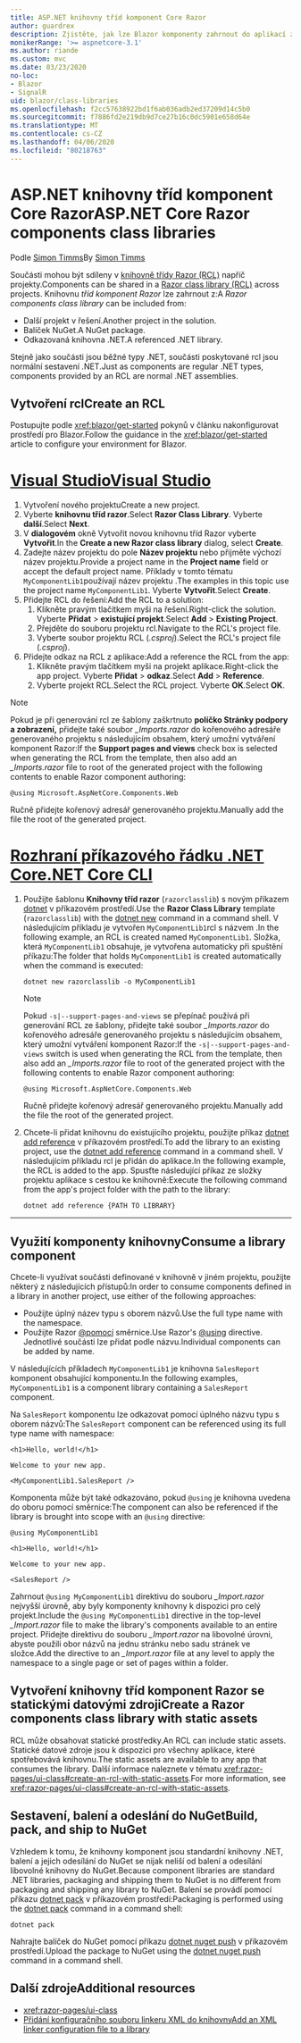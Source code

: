 ```yaml
---
title: ASP.NET knihovny tříd komponent Core Razor
author: guardrex
description: Zjistěte, jak lze Blazor komponenty zahrnout do aplikací z knihovny externích komponent.
monikerRange: '>= aspnetcore-3.1'
ms.author: riande
ms.custom: mvc
ms.date: 03/23/2020
no-loc:
- Blazor
- SignalR
uid: blazor/class-libraries
ms.openlocfilehash: f2cc57638922bd1f6ab036adb2ed37209d14c5b0
ms.sourcegitcommit: f7886fd2e219db9d7ce27b16c0dc5901e658d64e
ms.translationtype: MT
ms.contentlocale: cs-CZ
ms.lasthandoff: 04/06/2020
ms.locfileid: "80218763"
---
```

# <a name="aspnet-core-razor-components-class-libraries"></a><span data-ttu-id="ee92a-103">ASP.NET knihovny tříd komponent Core Razor</span><span class="sxs-lookup"><span data-stu-id="ee92a-103">ASP.NET Core Razor components class libraries</span></span>

<span data-ttu-id="ee92a-104">Podle [Simon Timms](https://github.com/stimms)</span><span class="sxs-lookup"><span data-stu-id="ee92a-104">By [Simon Timms](https://github.com/stimms)</span></span>

<span data-ttu-id="ee92a-105">Součásti mohou být sdíleny v [knihovně třídy Razor (RCL)](xref:razor-pages/ui-class) napříč projekty.</span><span class="sxs-lookup"><span data-stu-id="ee92a-105">Components can be shared in a [Razor class library (RCL)](xref:razor-pages/ui-class) across projects.</span></span> <span data-ttu-id="ee92a-106">Knihovnu *tříd komponent Razor* lze zahrnout z:</span><span class="sxs-lookup"><span data-stu-id="ee92a-106">A *Razor components class library* can be included from:</span></span>

* <span data-ttu-id="ee92a-107">Další projekt v řešení.</span><span class="sxs-lookup"><span data-stu-id="ee92a-107">Another project in the solution.</span></span>
* <span data-ttu-id="ee92a-108">Balíček NuGet.</span><span class="sxs-lookup"><span data-stu-id="ee92a-108">A NuGet package.</span></span>
* <span data-ttu-id="ee92a-109">Odkazovaná knihovna .NET.</span><span class="sxs-lookup"><span data-stu-id="ee92a-109">A referenced .NET library.</span></span>

<span data-ttu-id="ee92a-110">Stejně jako součásti jsou běžné typy .NET, součásti poskytované rcl jsou normální sestavení .NET.</span><span class="sxs-lookup"><span data-stu-id="ee92a-110">Just as components are regular .NET types, components provided by an RCL are normal .NET assemblies.</span></span>

## <a name="create-an-rcl"></a><span data-ttu-id="ee92a-111">Vytvoření rcl</span><span class="sxs-lookup"><span data-stu-id="ee92a-111">Create an RCL</span></span>

<span data-ttu-id="ee92a-112">Postupujte podle <xref:blazor/get-started> pokynů v článku nakonfigurovat prostředí pro Blazor.</span><span class="sxs-lookup"><span data-stu-id="ee92a-112">Follow the guidance in the <xref:blazor/get-started> article to configure your environment for Blazor.</span></span>

# <a name="visual-studio"></a>[<span data-ttu-id="ee92a-113">Visual Studio</span><span class="sxs-lookup"><span data-stu-id="ee92a-113">Visual Studio</span></span>](#tab/visual-studio)

1. <span data-ttu-id="ee92a-114">Vytvoření nového projektu</span><span class="sxs-lookup"><span data-stu-id="ee92a-114">Create a new project.</span></span>
1. <span data-ttu-id="ee92a-115">Vyberte **knihovnu tříd razor**.</span><span class="sxs-lookup"><span data-stu-id="ee92a-115">Select **Razor Class Library**.</span></span> <span data-ttu-id="ee92a-116">Vyberte **další**.</span><span class="sxs-lookup"><span data-stu-id="ee92a-116">Select **Next**.</span></span>
1. <span data-ttu-id="ee92a-117">V **dialogovém** okně Vytvořit novou knihovnu tříd Razor vyberte **Vytvořit**.</span><span class="sxs-lookup"><span data-stu-id="ee92a-117">In the **Create a new Razor class library** dialog, select **Create**.</span></span>
1. <span data-ttu-id="ee92a-118">Zadejte název projektu do pole **Název projektu** nebo přijměte výchozí název projektu.</span><span class="sxs-lookup"><span data-stu-id="ee92a-118">Provide a project name in the **Project name** field or accept the default project name.</span></span> <span data-ttu-id="ee92a-119">Příklady v tomto tématu `MyComponentLib1`používají název projektu .</span><span class="sxs-lookup"><span data-stu-id="ee92a-119">The examples in this topic use the project name `MyComponentLib1`.</span></span> <span data-ttu-id="ee92a-120">Vyberte **Vytvořit**.</span><span class="sxs-lookup"><span data-stu-id="ee92a-120">Select **Create**.</span></span>
1. <span data-ttu-id="ee92a-121">Přidejte RCL do řešení:</span><span class="sxs-lookup"><span data-stu-id="ee92a-121">Add the RCL to a solution:</span></span>
   1. <span data-ttu-id="ee92a-122">Klikněte pravým tlačítkem myši na řešení.</span><span class="sxs-lookup"><span data-stu-id="ee92a-122">Right-click the solution.</span></span> <span data-ttu-id="ee92a-123">Vyberte **Přidat** > **existující projekt**.</span><span class="sxs-lookup"><span data-stu-id="ee92a-123">Select **Add** > **Existing Project**.</span></span>
   1. <span data-ttu-id="ee92a-124">Přejděte do souboru projektu rcl.</span><span class="sxs-lookup"><span data-stu-id="ee92a-124">Navigate to the RCL's project file.</span></span>
   1. <span data-ttu-id="ee92a-125">Vyberte soubor projektu RCL (*.csproj*).</span><span class="sxs-lookup"><span data-stu-id="ee92a-125">Select the RCL's project file (*.csproj*).</span></span>
1. <span data-ttu-id="ee92a-126">Přidejte odkaz na RCL z aplikace:</span><span class="sxs-lookup"><span data-stu-id="ee92a-126">Add a reference the RCL from the app:</span></span>
   1. <span data-ttu-id="ee92a-127">Klikněte pravým tlačítkem myši na projekt aplikace.</span><span class="sxs-lookup"><span data-stu-id="ee92a-127">Right-click the app project.</span></span> <span data-ttu-id="ee92a-128">Vyberte **Přidat** > **odkaz**.</span><span class="sxs-lookup"><span data-stu-id="ee92a-128">Select **Add** > **Reference**.</span></span>
   1. <span data-ttu-id="ee92a-129">Vyberte projekt RCL.</span><span class="sxs-lookup"><span data-stu-id="ee92a-129">Select the RCL project.</span></span> <span data-ttu-id="ee92a-130">Vyberte **OK**.</span><span class="sxs-lookup"><span data-stu-id="ee92a-130">Select **OK**.</span></span>

> [!NOTE]
> <span data-ttu-id="ee92a-131">Pokud je při generování rcl ze šablony zaškrtnuto **políčko Stránky podpory a zobrazení,** přidejte také soubor *_Imports.razor* do kořenového adresáře generovaného projektu s následujícím obsahem, který umožní vytváření komponent Razor:</span><span class="sxs-lookup"><span data-stu-id="ee92a-131">If the **Support pages and views** check box is selected when generating the RCL from the template, then also add an *_Imports.razor* file to root of the generated project with the following contents to enable Razor component authoring:</span></span>
>
> ```razor
> @using Microsoft.AspNetCore.Components.Web
> ```
>
> <span data-ttu-id="ee92a-132">Ručně přidejte kořenový adresář generovaného projektu.</span><span class="sxs-lookup"><span data-stu-id="ee92a-132">Manually add the file the root of the generated project.</span></span>

# <a name="net-core-cli"></a>[<span data-ttu-id="ee92a-133">Rozhraní příkazového řádku .NET Core</span><span class="sxs-lookup"><span data-stu-id="ee92a-133">.NET Core CLI</span></span>](#tab/netcore-cli)

1. <span data-ttu-id="ee92a-134">Použijte šablonu **Knihovny tříd razor** (`razorclasslib`) s novým příkazem [dotnet](/dotnet/core/tools/dotnet-new) v příkazovém prostředí.</span><span class="sxs-lookup"><span data-stu-id="ee92a-134">Use the **Razor Class Library** template (`razorclasslib`) with the [dotnet new](/dotnet/core/tools/dotnet-new) command in a command shell.</span></span> <span data-ttu-id="ee92a-135">V následujícím příkladu je vytvořen `MyComponentLib1`rcl s názvem .</span><span class="sxs-lookup"><span data-stu-id="ee92a-135">In the following example, an RCL is created named `MyComponentLib1`.</span></span> <span data-ttu-id="ee92a-136">Složka, která `MyComponentLib1` obsahuje, je vytvořena automaticky při spuštění příkazu:</span><span class="sxs-lookup"><span data-stu-id="ee92a-136">The folder that holds `MyComponentLib1` is created automatically when the command is executed:</span></span>

   ```dotnetcli
   dotnet new razorclasslib -o MyComponentLib1
   ```

   > [!NOTE]
   > <span data-ttu-id="ee92a-137">Pokud `-s|--support-pages-and-views` se přepínač používá při generování RCL ze šablony, přidejte také soubor *_Imports.razor* do kořenového adresáře generovaného projektu s následujícím obsahem, který umožní vytváření komponent Razor:</span><span class="sxs-lookup"><span data-stu-id="ee92a-137">If the `-s|--support-pages-and-views` switch is used when generating the RCL from the template, then also add an *_Imports.razor* file to root of the generated project with the following contents to enable Razor component authoring:</span></span>
   >
   > ```razor
   > @using Microsoft.AspNetCore.Components.Web
   > ```
   >
   > <span data-ttu-id="ee92a-138">Ručně přidejte kořenový adresář generovaného projektu.</span><span class="sxs-lookup"><span data-stu-id="ee92a-138">Manually add the file the root of the generated project.</span></span>

1. <span data-ttu-id="ee92a-139">Chcete-li přidat knihovnu do existujícího projektu, použijte příkaz [dotnet add reference](/dotnet/core/tools/dotnet-add-reference) v příkazovém prostředí.</span><span class="sxs-lookup"><span data-stu-id="ee92a-139">To add the library to an existing project, use the [dotnet add reference](/dotnet/core/tools/dotnet-add-reference) command in a command shell.</span></span> <span data-ttu-id="ee92a-140">V následujícím příkladu rcl je přidán do aplikace.</span><span class="sxs-lookup"><span data-stu-id="ee92a-140">In the following example, the RCL is added to the app.</span></span> <span data-ttu-id="ee92a-141">Spusťte následující příkaz ze složky projektu aplikace s cestou ke knihovně:</span><span class="sxs-lookup"><span data-stu-id="ee92a-141">Execute the following command from the app's project folder with the path to the library:</span></span>

   ```dotnetcli
   dotnet add reference {PATH TO LIBRARY}
   ```

---

## <a name="consume-a-library-component"></a><span data-ttu-id="ee92a-142">Využití komponenty knihovny</span><span class="sxs-lookup"><span data-stu-id="ee92a-142">Consume a library component</span></span>

<span data-ttu-id="ee92a-143">Chcete-li využívat součásti definované v knihovně v jiném projektu, použijte některý z následujících přístupů:</span><span class="sxs-lookup"><span data-stu-id="ee92a-143">In order to consume components defined in a library in another project, use either of the following approaches:</span></span>

* <span data-ttu-id="ee92a-144">Použijte úplný název typu s oborem názvů.</span><span class="sxs-lookup"><span data-stu-id="ee92a-144">Use the full type name with the namespace.</span></span>
* <span data-ttu-id="ee92a-145">Použijte Razor [ \@pomocí](xref:mvc/views/razor#using) směrnice.</span><span class="sxs-lookup"><span data-stu-id="ee92a-145">Use Razor's [\@using](xref:mvc/views/razor#using) directive.</span></span> <span data-ttu-id="ee92a-146">Jednotlivé součásti lze přidat podle názvu.</span><span class="sxs-lookup"><span data-stu-id="ee92a-146">Individual components can be added by name.</span></span>

<span data-ttu-id="ee92a-147">V následujících příkladech `MyComponentLib1` je knihovna `SalesReport` komponent obsahující komponentu.</span><span class="sxs-lookup"><span data-stu-id="ee92a-147">In the following examples, `MyComponentLib1` is a component library containing a `SalesReport` component.</span></span>

<span data-ttu-id="ee92a-148">Na `SalesReport` komponentu lze odkazovat pomocí úplného názvu typu s oborem názvů:</span><span class="sxs-lookup"><span data-stu-id="ee92a-148">The `SalesReport` component can be referenced using its full type name with namespace:</span></span>

```razor
<h1>Hello, world!</h1>

Welcome to your new app.

<MyComponentLib1.SalesReport />
```

<span data-ttu-id="ee92a-149">Komponenta může být také odkazováno, pokud `@using` je knihovna uvedena do oboru pomocí směrnice:</span><span class="sxs-lookup"><span data-stu-id="ee92a-149">The component can also be referenced if the library is brought into scope with an `@using` directive:</span></span>

```razor
@using MyComponentLib1

<h1>Hello, world!</h1>

Welcome to your new app.

<SalesReport />
```

<span data-ttu-id="ee92a-150">Zahrnout `@using MyComponentLib1` direktivu do souboru *_Import.razor* nejvyšší úrovně, aby byly komponenty knihovny k dispozici pro celý projekt.</span><span class="sxs-lookup"><span data-stu-id="ee92a-150">Include the `@using MyComponentLib1` directive in the top-level *_Import.razor* file to make the library's components available to an entire project.</span></span> <span data-ttu-id="ee92a-151">Přidejte direktivu do souboru *_Import.razor* na libovolné úrovni, abyste použili obor názvů na jednu stránku nebo sadu stránek ve složce.</span><span class="sxs-lookup"><span data-stu-id="ee92a-151">Add the directive to an *_Import.razor* file at any level to apply the namespace to a single page or set of pages within a folder.</span></span>

## <a name="create-a-razor-components-class-library-with-static-assets"></a><span data-ttu-id="ee92a-152">Vytvoření knihovny tříd komponent Razor se statickými datovými zdroji</span><span class="sxs-lookup"><span data-stu-id="ee92a-152">Create a Razor components class library with static assets</span></span>

<span data-ttu-id="ee92a-153">RCL může obsahovat statické prostředky.</span><span class="sxs-lookup"><span data-stu-id="ee92a-153">An RCL can include static assets.</span></span> <span data-ttu-id="ee92a-154">Statické datové zdroje jsou k dispozici pro všechny aplikace, které spotřebovává knihovnu.</span><span class="sxs-lookup"><span data-stu-id="ee92a-154">The static assets are available to any app that consumes the library.</span></span> <span data-ttu-id="ee92a-155">Další informace naleznete v tématu <xref:razor-pages/ui-class#create-an-rcl-with-static-assets>.</span><span class="sxs-lookup"><span data-stu-id="ee92a-155">For more information, see <xref:razor-pages/ui-class#create-an-rcl-with-static-assets>.</span></span>

## <a name="build-pack-and-ship-to-nuget"></a><span data-ttu-id="ee92a-156">Sestavení, balení a odeslání do NuGet</span><span class="sxs-lookup"><span data-stu-id="ee92a-156">Build, pack, and ship to NuGet</span></span>

<span data-ttu-id="ee92a-157">Vzhledem k tomu, že knihovny komponent jsou standardní knihovny .NET, balení a jejich odesílání do NuGet se nijak neliší od balení a odesílání libovolné knihovny do NuGet.</span><span class="sxs-lookup"><span data-stu-id="ee92a-157">Because component libraries are standard .NET libraries, packaging and shipping them to NuGet is no different from packaging and shipping any library to NuGet.</span></span> <span data-ttu-id="ee92a-158">Balení se provádí pomocí příkazu [dotnet pack](/dotnet/core/tools/dotnet-pack) v příkazovém prostředí:</span><span class="sxs-lookup"><span data-stu-id="ee92a-158">Packaging is performed using the [dotnet pack](/dotnet/core/tools/dotnet-pack) command in a command shell:</span></span>

```dotnetcli
dotnet pack
```

<span data-ttu-id="ee92a-159">Nahrajte balíček do NuGet pomocí příkazu [dotnet nuget push](/dotnet/core/tools/dotnet-nuget-push) v příkazovém prostředí.</span><span class="sxs-lookup"><span data-stu-id="ee92a-159">Upload the package to NuGet using the [dotnet nuget push](/dotnet/core/tools/dotnet-nuget-push) command in a command shell.</span></span>

## <a name="additional-resources"></a><span data-ttu-id="ee92a-160">Další zdroje</span><span class="sxs-lookup"><span data-stu-id="ee92a-160">Additional resources</span></span>

* <xref:razor-pages/ui-class>
* [<span data-ttu-id="ee92a-161">Přidání konfiguračního souboru linkeru XML do knihovny</span><span class="sxs-lookup"><span data-stu-id="ee92a-161">Add an XML linker configuration file to a library</span></span>](xref:host-and-deploy/blazor/configure-linker#add-an-xml-linker-configuration-file-to-a-library)
